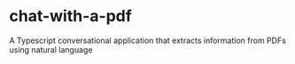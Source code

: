 # chat-with-a-pdf
A Typescript conversational application that extracts information from PDFs using natural language
